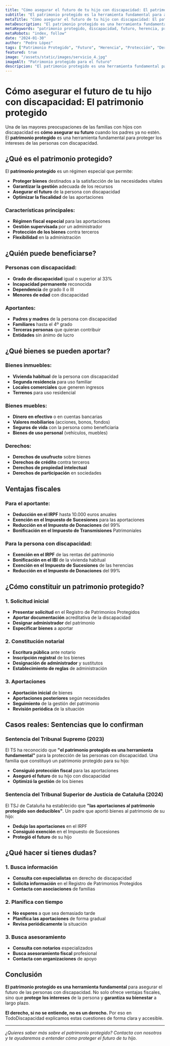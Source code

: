 ```yaml
---
title: "Cómo asegurar el futuro de tu hijo con discapacidad: El patrimonio protegido"
subtitle: "El patrimonio protegido es la herramienta fundamental para asegurar el futuro de las personas con discapacidad"
metaTitle: "Cómo asegurar el futuro de tu hijo con discapacidad: El patrimonio protegido"
metaDescription: "El patrimonio protegido es una herramienta fundamental para asegurar el futuro de las personas con discapacidad. Te explicamos cómo funciona y por qué es importante."
metaKeywords: "patrimonio protegido, discapacidad, futuro, herencia, protección, derechos"
metaRobots: "index, follow"
date: "2024-01-30"
author: "Pedro López"
tags: ["Patrimonio Protegido", "Futuro", "Herencia", "Protección", "Derechos"]
featured: true
image: "/assets/static/images/servicio_4.jpg"
imageAlt: "Patrimonio protegido para el futuro"
descripcion: "El patrimonio protegido es una herramienta fundamental para asegurar el futuro de las personas con discapacidad. Te explicamos cómo funciona."
---
```


# Cómo asegurar el futuro de tu hijo con discapacidad: El patrimonio protegido

Una de las mayores preocupaciones de las familias con hijos con discapacidad es **cómo asegurar su futuro** cuando los padres ya no estén. El **patrimonio protegido** es una herramienta fundamental para proteger los intereses de las personas con discapacidad.

## ¿Qué es el patrimonio protegido?

El **patrimonio protegido** es un régimen especial que permite:

- **Proteger bienes** destinados a la satisfacción de las necesidades vitales
- **Garantizar la gestión** adecuada de los recursos
- **Asegurar el futuro** de la persona con discapacidad
- **Optimizar la fiscalidad** de las aportaciones

### Características principales:

- **Régimen fiscal especial** para las aportaciones
- **Gestión supervisada** por un administrador
- **Protección de los bienes** contra terceros
- **Flexibilidad** en la administración

## ¿Quién puede beneficiarse?

### Personas con discapacidad:

- **Grado de discapacidad** igual o superior al 33%
- **Incapacidad permanente** reconocida
- **Dependencia** de grado II o III
- **Menores de edad** con discapacidad

### Aportantes:

- **Padres y madres** de la persona con discapacidad
- **Familiares** hasta el 4º grado
- **Terceras personas** que quieran contribuir
- **Entidades** sin ánimo de lucro

## ¿Qué bienes se pueden aportar?

### Bienes inmuebles:

- **Vivienda habitual** de la persona con discapacidad
- **Segunda residencia** para uso familiar
- **Locales comerciales** que generen ingresos
- **Terrenos** para uso residencial

### Bienes muebles:

- **Dinero en efectivo** o en cuentas bancarias
- **Valores mobiliarios** (acciones, bonos, fondos)
- **Seguros de vida** con la persona como beneficiaria
- **Bienes de uso personal** (vehículos, muebles)

### Derechos:

- **Derechos de usufructo** sobre bienes
- **Derechos de crédito** contra terceros
- **Derechos de propiedad intelectual**
- **Derechos de participación** en sociedades

## Ventajas fiscales

### Para el aportante:

- **Deducción en el IRPF** hasta 10.000 euros anuales
- **Exención en el Impuesto de Sucesiones** para las aportaciones
- **Reducción en el Impuesto de Donaciones** del 99%
- **Bonificación en el Impuesto de Transmisiones** Patrimoniales

### Para la persona con discapacidad:

- **Exención en el IRPF** de las rentas del patrimonio
- **Bonificación en el IBI** de la vivienda habitual
- **Exención en el Impuesto de Sucesiones** de las herencias
- **Reducción en el Impuesto de Donaciones** del 99%

## ¿Cómo constituir un patrimonio protegido?

### 1. **Solicitud inicial**

- **Presentar solicitud** en el Registro de Patrimonios Protegidos
- **Aportar documentación** acreditativa de la discapacidad
- **Designar administrador** del patrimonio
- **Especificar bienes** a aportar

### 2. **Constitución notarial**

- **Escritura pública** ante notario
- **Inscripción registral** de los bienes
- **Designación de administrador** y sustitutos
- **Establecimiento de reglas** de administración

### 3. **Aportaciones**

- **Aportación inicial** de bienes
- **Aportaciones posteriores** según necesidades
- **Seguimiento** de la gestión del patrimonio
- **Revisión periódica** de la situación

## Casos reales: Sentencias que lo confirman

### Sentencia del Tribunal Supremo (2023)

El TS ha reconocido que **"el patrimonio protegido es una herramienta fundamental"** para la protección de las personas con discapacidad. Una familia que constituyó un patrimonio protegido para su hijo:

- **Consiguió protección fiscal** para las aportaciones
- **Aseguró el futuro** de su hijo con discapacidad
- **Optimizó la gestión** de los bienes

### Sentencia del Tribunal Superior de Justicia de Cataluña (2024)

El TSJ de Cataluña ha establecido que **"las aportaciones al patrimonio protegido son deducibles"**. Un padre que aportó bienes al patrimonio de su hijo:

- **Dedujo las aportaciones** en el IRPF
- **Consiguió exención** en el Impuesto de Sucesiones
- **Protegió el futuro** de su hijo

## ¿Qué hacer si tienes dudas?

### 1. **Busca información**

- **Consulta con especialistas** en derecho de discapacidad
- **Solicita información** en el Registro de Patrimonios Protegidos
- **Contacta con asociaciones** de familias

### 2. **Planifica con tiempo**

- **No esperes** a que sea demasiado tarde
- **Planifica las aportaciones** de forma gradual
- **Revisa periódicamente** la situación

### 3. **Busca asesoramiento**

- **Consulta con notarios** especializados
- **Busca asesoramiento fiscal** profesional
- **Contacta con organizaciones** de apoyo

## Conclusión

**El patrimonio protegido es una herramienta fundamental** para asegurar el futuro de las personas con discapacidad. No solo ofrece ventajas fiscales, sino que **protege los intereses** de la persona y **garantiza su bienestar** a largo plazo.

**El derecho, si no se entiende, no es un derecho.** Por eso en TodoDiscapacidad explicamos estas cuestiones de forma clara y accesible.

---

*¿Quieres saber más sobre el patrimonio protegido? Contacta con nosotros y te ayudaremos a entender cómo proteger el futuro de tu hijo.*

